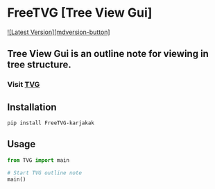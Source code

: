 # FreeTVG [Tree View Gui]

[![Latest Version][mdversion-button]][md-pypi]  

[md-pypi]: https://pypi.org/project/FreeTVG-karjakak/

## **Tree View Gui is an outline note for viewing in tree structure.**
### **Visit [TVG](https://treeviewgui.work)**
## Installation
```pip install FreeTVG-karjakak```
## Usage
```Python
from TVG import main

# Start TVG outline note
main()
```